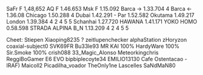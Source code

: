 SaFr F   1,48,652
AQ F     1.46.653
Msk F    1.15.092
Barca -> 1.33.704  4
Barca <- 1.36.08
Chicago  1.50.288  4
Dubai    1.42.291 -
Par      1.52.582
Okutama  1.49.217
London   1.39.384  4 2 4 5 5
Schanhai 1.27.720
HAWANA   1.41.171
YOKO HOMO 0.58.598
STRADA ALPINA
B_N      1.13.209 4 2 4 5 5

Cheet:
Stiepen
Xiaoping8235 ?
zeitlupenchecker
alphaStation
zHoryzon
coaxial-subject0
SVK69FR
Bu33le93
MR KAI 100%
HardyWare 100%
Sir.Smoke 100%
crish088
33_Magic_Alonso
Meteorkingchris
ReggiBoGamer
E6 EVO
bipbiplecoyte34
EMILIO13130
Cafe Ostentacao -
IRAF) Maicoll2
Picadilha_voador
TheOnly1ne
Lascelles
SaNdMaN80
